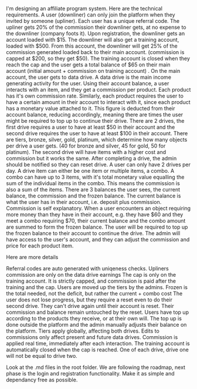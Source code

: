 I'm designing an affiliate program system. Here are the technical requirements. A user (downliner) can only join the platform when they invited by someone (upliner). Each user has a unique referral code. The upliner gets 20% of the commission their downliner gets, at no expense to the downliner (company foots it). Upon registration, the downliner gets an account loaded with $15. The downliner will also get a training account, loaded with $500. From this account, the downliner will get 25% of the commission generated loaded back to their main account. (commission is capped at $200, so they get $50). The training account is closed when they reach the cap and the user gets a total balance of $65 on their main account (initial amount + commission on training account) . On the main account, the user gets to data drive. A data drive is the main income generating activity for the user. Using their account balance, a user interacts with an item, and they get a commission per product. Each product has it's own commission rate. Similarly, each product requires the user to have a certain amount in their account to interact with it, since each product has a monetary value attached to it. This figure is deducted from their account balance, reducing accordingly, meaning there are times the user might be required to top up to continue their drive. There are 2 drives, the first drive requires a user to have at least $50 in their account and the second drive requires the user to have at least $100 in their account. There are tiers, bronze, silver, gold, platinum, which determine how many objects per drive a user gets. (40 for bronze and silver, 45 for gold, 50 for platinum). The second drive will have items with a higher cost and commission but it works the same. After completing a drive, the admin should be notified so they can reset drive. A user can only have 2 drives per day. A drive item can either be one item or multiple items, a combo. A combo can have up to 3 items, with it's total monetary value equalling the sum of the individual items in the combo. This means the commission is also a sum of the items. There are 3 balances the user sees, the current balance, the commission and the frozen balance. The current balance is what the user has in their account, i.e. deposit plus commission. Commission is self explanatory. When a user encounters an object requiring more money than they have in their account, e.g. they have $60 and they meet a combo requiring $70, their current balance and the combo amount are summed to form the frozen balance. The user will be required to top up the frozen balance to their account to continue the drive. The admin will have access to the user's account, and they can adjust the commission and price for each product item.

Here are more details

Referral codes are auto generated with uniqeness checks. Upliners commission are only on the data drive earnings The cap is only on the training account. It is strictly capped, and commission is paid after the training and the cap. Users are moved up the tiers by the admins. Frozen is the total needed, not the deficit, but rather the current + combo cost The user does not lose progress, but they require a reset even to do their second drive. They can't drive again until their account is reset. Their commission and balance remain untouched by the reset. Users have top up according to the products they receive, or at their own will. The top up is done outside the platform and the admin manually adjusts their balance on the platform. Tiers apply globally, affecting both drives. Edits to commissions only affect present and future data drives. Commission is applied real time, immediately after each interaction. The training account is automatically closed when the cap is reached. One of each drive, drive one will not be equal to drive two.

Look at the .md files in the root folder. We are following the roadmap, next phase is the login and registration functionality. Make it as simple and dependancy free as possible.